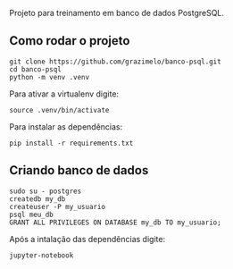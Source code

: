 Projeto para treinamento em banco de dados PostgreSQL. 

## Como rodar o projeto 

```
git clone https://github.com/grazimelo/banco-psql.git
cd banco-psql
python -m venv .venv
```

Para ativar a virtualenv  digite:

```
source .venv/bin/activate
```

Para instalar as dependências:

```
pip install -r requirements.txt 
```

## Criando banco de dados

```
sudo su - postgres
createdb my_db
createuser -P my_usuario
psql meu_db
GRANT ALL PRIVILEGES ON DATABASE my_db TO my_usuario;
```


Após a intalação das dependências digite: 

```
jupyter-notebook
```